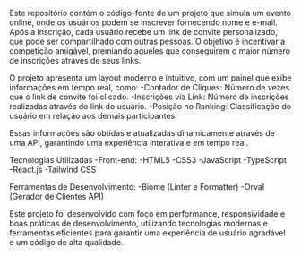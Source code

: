 Este repositório contém o código-fonte de um projeto que simula um evento online, onde os usuários podem se inscrever fornecendo nome e e-mail. Após a inscrição, cada usuário recebe um link de convite personalizado, que pode ser compartilhado com outras pessoas. O objetivo é incentivar a competição amigável, premiando aqueles que conseguirem o maior número de inscrições através de seus links.

O projeto apresenta um layout moderno e intuitivo, com um painel que exibe informações em tempo real, como:
-Contador de Cliques: Número de vezes que o link de convite foi clicado.
-Inscrições via Link: Número de inscrições realizadas através do link do usuário.
-Posição no Ranking: Classificação do usuário em relação aos demais participantes.

Essas informações são obtidas e atualizadas dinamicamente através de uma API, garantindo uma experiência interativa e em tempo real.

Tecnologias Utilizadas
-Front-end:
-HTML5
-CSS3
-JavaScript
-TypeScript
-React.js
-Tailwind CSS

Ferramentas de Desenvolvimento:
-Biome (Linter e Formatter)
-Orval (Gerador de Clientes API)

Este projeto foi desenvolvido com foco em performance, responsividade e boas práticas de desenvolvimento, utilizando tecnologias modernas e ferramentas eficientes para garantir uma experiência de usuário agradável e um código de alta qualidade.

